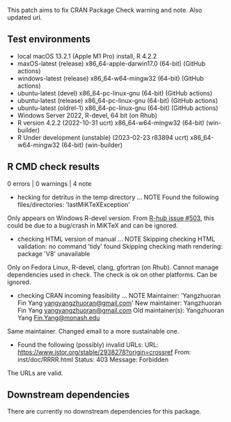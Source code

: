This patch aims to fix CRAN Package Check warning and note.
Also updated url.

## Test environments
* local macOS 13.2.1 (Apple M1 Pro) install, R 4.2.2
* maxOS-latest (release) x86_64-apple-darwin17.0 (64-bit) (GitHub actions)
* windows-latest (release) x86_64-w64-mingw32 (64-bit) (GitHub actions)
* ubuntu-latest (devel) x86_64-pc-linux-gnu (64-bit) (GitHub actions)
* ubuntu-latest (release) x86_64-pc-linux-gnu (64-bit) (GitHub actions)
* ubuntu-latest (oldrel-1) x86_64-pc-linux-gnu (64-bit) (GitHub actions)
*	Windows Server 2022, R-devel, 64 bit (on Rhub)
* R version 4.2.2 (2022-10-31 ucrt) x86_64-w64-mingw32 (64-bit) (win-builder)
* R Under development (unstable) (2023-02-23 r83894 ucrt) x86_64-w64-mingw32 (64-bit) (win-builder)

## R CMD check results

0 errors | 0 warnings | 4 note

* hecking for detritus in the temp directory ... NOTE
  Found the following files/directories:
    'lastMiKTeXException'
  
Only appears on Windows R-devel version. 
From [R-hub issue #503](https://github.com/r-hub/rhub/issues/503), this could be due to a bug/crash in MiKTeX and can be ignored.

* checking HTML version of manual ... NOTE
  Skipping checking HTML validation: no command 'tidy' found
  Skipping checking math rendering: package 'V8' unavailable

Only on Fedora Linux, R-devel, clang, gfortran (on Rhub).
Cannot manage dependencies used in check. The check is ok on other platforms. Can be ignored.


* checking CRAN incoming feasibility ... NOTE
  Maintainer: 'Yangzhuoran Fin Yang <yangyangzhuoran@gmail.com>'
  New maintainer:
  Yangzhuoran Fin Yang <yangyangzhuoran@gmail.com>
  Old maintainer(s):
  Yangzhuoran Yang <Fin.Yang@monash.edu>

Same maintainer. Changed email to a more sustainable one.

* Found the following (possibly) invalid URLs:
  URL: https://www.jstor.org/stable/2938278?origin=crossref
    From: inst/doc/RRRR.html
    Status: 403
    Message: Forbidden

The URLs are valid.

## Downstream dependencies

There are currently no downstream dependencies for this package.

